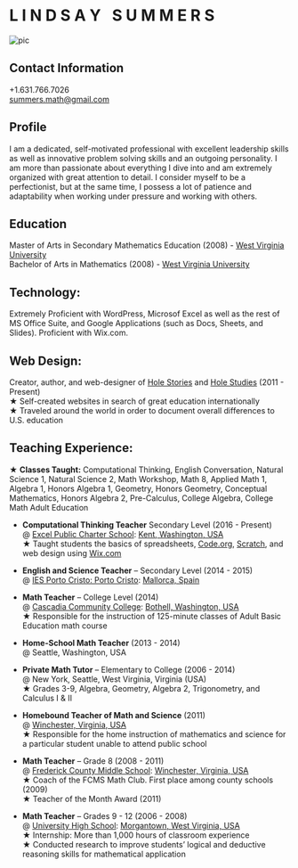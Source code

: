 # **L I N D S A Y &nbsp; S U M M E R S**  
![pic]
  
## **Contact Information**  
  +1.631.766.7026  
  summers.math@gmail.com  
      
## **Profile**  
I am a dedicated, self-motivated professional with excellent leadership skills as well as innovative problem solving skills and an outgoing personality. I am more than passionate about everything I dive into and am extremely organized with great attention to detail. I consider myself to be a perfectionist, but at the same time, I possess a lot of patience and adaptability when working under pressure and working with others.  
        
## **Education**  
Master of Arts in Secondary Mathematics Education (2008) - [West Virginia University]  
Bachelor of Arts in Mathematics (2008) - [West Virginia University]  
      
## **Technology:**  
Extremely Proficient with WordPress, Microsof Excel as well as the rest of MS Office Suite, and Google Applications (such as Docs, Sheets, and Slides).  Proficient with Wix.com.  
      
## **Web Design:**  
Creator, author, and web-designer of [Hole Stories] and [Hole Studies] (2011 - Present)  
★ Self-created websites in search of great education internationally  
★ Traveled around the world in order to document overall differences to U.S. education  
      
## **Teaching Experience:**  
★ **Classes Taught:** Computational Thinking, English Conversation, Natural Science 1, Natural Science 2, Math Workshop, Math 8, Applied Math 1, Algebra 1, Honors Algebra 1, Geometry, Honors Geometry, Conceptual Mathematics, Honors Algebra 2, Pre-Calculus, College Algebra, College Math Adult Education  
      
  * **Computational Thinking Teacher** Secondary Level (2016 - Present)   
  @ [Excel Public Charter School]: [Kent, Washington, USA]  
  ★ Taught students the basics of spreadsheets, [Code.org], [Scratch], and web design using [Wix.com]  
      
  * **English and Science Teacher** – Secondary Level (2014 - 2015)   
  @ [IES Porto Cristo: Porto Cristo]: [Mallorca, Spain]  
  
  * **Math Teacher** – College Level (2014)  
  @ [Cascadia Community College]: [Bothell, Washington, USA]  
  ★ Responsible for the instruction of 125-minute classes of Adult Basic Education math course  
  
  * **Home-School Math Teacher** (2013 - 2014)  
  @ Seattle, Washington, USA  
  
  * **Private Math Tutor** – Elementary to College (2006 - 2014)  
  @ New York, Seattle, West Virginia, Virginia (USA)  
  ★ Grades 3-9, Algebra, Geometry, Algebra 2, Trigonometry, and Calculus I & II  
  
  * **Homebound Teacher of Math and Science** (2011)  
  @ [Winchester, Virginia, USA]  
  ★ Responsible for the home instruction of mathematics and science for a particular student unable to attend public school  
 
  * **Math Teacher** – Grade 8 (2008 - 2011)  
  @ [Frederick County Middle School]: [Winchester, Virginia, USA]  
  ★ Coach of the FCMS Math Club. First place among county schools (2009)  
  ★ Teacher of the Month Award (2011)  
  
  * **Math Teacher** – Grades 9 - 12 (2006 - 2008)  
  @ [University High School]: [Morgantown, West Virginia, USA]  
  ★ Internship: More than 1,000 hours of classroom experience  
  ★ Conducted research to improve students’ logical and deductive reasoning skills for mathematical application  
   
  
[Hole Stories]: http://www.holestories.com
[Hole Studies]: http://www.holestudies.com
[Code.org]: http://www.code.org
[Wix.com]: http://www.wix.com
[Scratch]: https://scratch.mit.edu/

[pic]:  http://www.holestories.com/wp-content/uploads/2017/02/Life-Line-Picture.png

[West Virginia University]: http://www.wvu.edu

[Excel Public Charter School]: http://excelwa.org/
[Kent, Washington, USA]: https://www.google.com/maps/place/Excel+Public+Charter+School/@47.573636,-122.3616382,11z/data=!4m5!3m4!1s0x54905dafb115aef7:0x6e46cde67c69981c!8m2!3d47.428902!4d-122.19547

[IES Porto Cristo: Porto Cristo]: http://www.iesportocristo.net/
[Mallorca, Spain]: https://www.google.com/maps/place/07680+Porto+Cristo,+Balearic+Islands,+Spain/@40.835994,-1.6738414,6z/data=!4m5!3m4!1s0x1296413bc7f5e825:0x7b948646a36e4626!8m2!3d39.5441348!4d3.3368181

[Cascadia Community College]: http://www.cascadia.edu/
[Bothell, Washington, USA]: https://www.google.com/maps/place/Cascadia+College/@47.7140002,-122.3656987,11z/data=!4m5!3m4!1s0x54900e65a69acf63:0x250fc4b08f381ec2!8m2!3d47.761099!4d-122.192664

[Frederick County Middle School]: http://fcm.frederick.k12.va.us/
[Winchester, Virginia, USA]: https://www.google.com/maps/place/Winchester,+VA+22601/@39.1849461,-79.465229,7z/data=!4m5!3m4!1s0x89b5eef740674ac1:0x91b50a0f9c168184!8m2!3d39.1856597!4d-78.1633341

[University High School]: http://hawks.mono.k12.wv.us/
[Morgantown, West Virginia, USA]: https://www.google.com/maps/place/Morgantown,+WV/@38.6810642,-84.6895592,6z/data=!4m5!3m4!1s0x88357b684185333d:0x78bee909ab8d43e4!8m2!3d39.629526!4d-79.9558968
